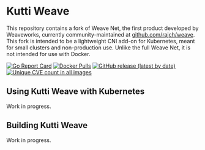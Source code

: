 # Kutti Weave

This repository contains a fork of Weave Net, the first product developed by Weaveworks, currently community-maintained at [github.com/rajch/weave](https://github.com/rajch/weave). This fork is intended to be a lightweight CNI add-on for Kubernetes, meant for small clusters and non-production use. Unlike the full Weave Net, it is not intended for use with Docker. 

[![Go Report Card](https://goreportcard.com/badge/github.com/kuttiproject/weave)](https://goreportcard.com/report/github.com/kuttiproject/weave)
[![Docker Pulls](https://img.shields.io/docker/pulls/kuttiproject/weave-kube "Number of times the kutti weave-kube image was pulled from the Docker Hub")](https://hub.docker.com/r/kuttiproject/weave-kube)
[![GitHub release (latest by date)](https://img.shields.io/github/v/release/kuttiproject/weave?include_prereleases)](https://github.com/kuttiproject/weave/releases)
[![Unique CVE count in all images](https://img.shields.io/endpoint?url=https%3A%2F%2Fraw.githubusercontent.com%2Fkuttiproject%2Fweave%2Fmain%2Freweave%2Fscans%2Fbadge.json&label=CVE%20count "The number of unique CVEs reported by scanning all images")](reweave/scans/report.md)

## Using Kutti Weave with Kubernetes

Work in progress.

## Building Kutti Weave

Work in progress.
